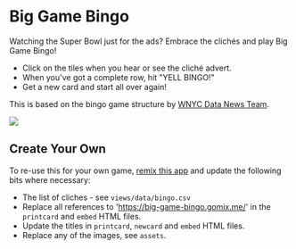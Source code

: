 # Big Game Bingo

Watching the Super Bowl just for the ads? Embrace the clichés and play Big Game Bingo!

- Click on the tiles when you hear or see the cliché advert.
- When you've got a complete row, hit "YELL BINGO!"
- Get a new card and start all over again! 

This is based on the bingo game structure by [WNYC Data News Team](http://datanews.wnyc.org/).

![](https://cdn.gomix.com/902cbaf0-e4e9-47c0-80b2-fe7ef583d679%2FbigGameBingoGIF.gif)

## Create Your Own
To re-use this for your own game, [remix this app](https://gomix.com/#!/remix/superbowl-ad-bingo/902cbaf0-e4e9-47c0-80b2-fe7ef583d679) and update the following bits where necessary:
- The list of cliches - see `views/data/bingo.csv`
- Replace all references to 'https://big-game-bingo.gomix.me/' in the `printcard` and `embed` HTML files.
- Update the titles in `printcard`, `newcard` and `embed` HTML files.
- Replace any of the images, see `assets`.